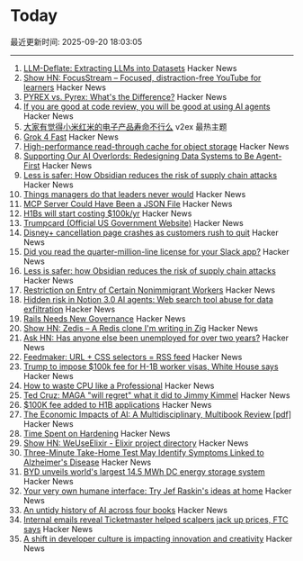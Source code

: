# Today

最近更新时间: 2025-09-20 18:03:05

--- 
1. [LLM-Deflate: Extracting LLMs into Datasets](https://www.scalarlm.com/blog/llm-deflate-extracting-llms-into-datasets/) Hacker News
2. [Show HN: FocusStream – Focused, distraction-free YouTube for learners](https://focusstream.media) Hacker News
3. [PYREX vs. Pyrex: What's the Difference?](https://www.corning.com/worldwide/en/products/life-sciences/resources/stories/in-the-field/pyrex-vs-pyrex-whats-the-difference.html) Hacker News
4. [If you are good at code review, you will be good at using AI agents](https://www.seangoedecke.com/ai-agents-and-code-review/) Hacker News
5. [大家有觉得小米红米的电子产品寿命不行么](https://www.v2ex.com/t/1160631) v2ex 最热主题
6. [Grok 4 Fast](https://x.ai/news/grok-4-fast) Hacker News
7. [High-performance read-through cache for object storage](https://github.com/s2-streamstore/cachey) Hacker News
8. [Supporting Our AI Overlords: Redesigning Data Systems to Be Agent-First](https://arxiv.org/abs/2509.00997) Hacker News
9. [Less is safer: How Obsidian reduces the risk of supply chain attacks](https://obsidian.md/blog/less-is-safer/) Hacker News
10. [Things managers do that leaders never would](https://simonsinek.com/stories/5-things-managers-do-that-leaders-never-would-according-to-simon/) Hacker News
11. [MCP Server Could Have Been a JSON File](https://materializedview.io/p/mcp-server-could-have-been-json-file) Hacker News
12. [H1Bs will start costing $100k/yr](https://www.boundless.com/blog/trump-administration-to-propose-new-100000-fee-for-h-1b-visa-applications/) Hacker News
13. [Trumpcard (Official US Government Website)](https://trumpcard.gov/) Hacker News
14. [Disney+ cancellation page crashes as customers rush to quit](https://creators.yahoo.com/lifestyle/story/disney-cancellation-page-crashes-as-customers-rush-to-quit-after-kimmel-suspension-033512277.html) Hacker News
15. [Did you read the quarter-million-line license for your Slack app?](https://mastodon.mit.edu/@Eggfreckles/114825126857396420) Hacker News
16. [Less is safer: how Obsidian reduces the risk of supply chain attacks](https://obsidian.md/blog/less-is-safer/) Hacker News
17. [Restriction on Entry of Certain Nonimmigrant Workers](https://www.whitehouse.gov/presidential-actions/2025/09/restriction-on-entry-of-certain-nonimmigrant-workers/) Hacker News
18. [Hidden risk in Notion 3.0 AI agents: Web search tool abuse for data exfiltration](https://www.codeintegrity.ai/blog/notion) Hacker News
19. [Rails Needs New Governance](https://davidcel.is/articles/rails-needs-new-governance) Hacker News
20. [Show HN: Zedis – A Redis clone I'm writing in Zig](https://github.com/barddoo/zedis) Hacker News
21. [Ask HN: Has anyone else been unemployed for over two years?](https://news.ycombinator.com/item?id=45306539) Hacker News
22. [Feedmaker: URL + CSS selectors = RSS feed](https://feedmaker.fly.dev) Hacker News
23. [Trump to impose $100k fee for H-1B worker visas, White House says](https://www.reuters.com/business/media-telecom/trump-mulls-adding-new-100000-fee-h-1b-visas-bloomberg-news-reports-2025-09-19/) Hacker News
24. [How to waste CPU like a Professional](https://mostlynerdless.de/blog/2025/09/19/how-to-waste-cpu-like-a-professional/) Hacker News
25. [Ted Cruz: MAGA "will regret" what it did to Jimmy Kimmel](https://www.axios.com/2025/09/19/ted-cruz-jimmy-kimmel-fcc-brendan-carr) Hacker News
26. [$100K fee added to H1B applications](https://www.reuters.com/business/media-telecom/trump-mulls-adding-new-100000-fee-h-1b-visas-bloomberg-news-reports-2025-09-19/) Hacker News
27. [The Economic Impacts of AI: A Multidisciplinary, Multibook Review [pdf]](https://kevinbryanecon.com/BryanAIBookReview.pdf) Hacker News
28. [Time Spent on Hardening](https://third-bit.com/2025/09/18/time-spent-on-hardening/) Hacker News
29. [Show HN: WeUseElixir - Elixir project directory](https://weuseelixir.com/) Hacker News
30. [Three-Minute Take-Home Test May Identify Symptoms Linked to Alzheimer's Disease](https://www.smithsonianmag.com/smart-news/three-minute-take-home-test-may-identify-symptoms-linked-to-alzheimers-disease-years-before-a-traditional-diagnosis-180987281/) Hacker News
31. [BYD unveils world's largest 14.5 MWh DC energy storage system](https://www.ess-news.com/2025/09/19/byd-unveils-worlds-largest-14-5-mwh-dc-energy-storage-system/) Hacker News
32. [Your very own humane interface: Try Jef Raskin's ideas at home](https://arstechnica.com/gadgets/2025/09/your-very-own-humane-interface-try-jef-raskins-ideas-at-home/) Hacker News
33. [An untidy history of AI across four books](https://hedgehogreview.com/issues/lessons-of-babel/articles/perplexity) Hacker News
34. [Internal emails reveal Ticketmaster helped scalpers jack up prices, FTC says](https://arstechnica.com/tech-policy/2025/09/ticketmaster-intentionally-screwed-fans-out-of-billions-ftc-lawsuit-says/) Hacker News
35. [A shift in developer culture is impacting innovation and creativity](https://dayvster.com/blog/dev-culture-is-dying-the-curious-developer-is-gone/) Hacker News
